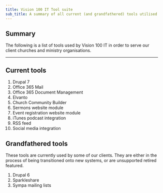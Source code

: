 ```yaml
---
title: Vision 100 IT Tool suite
sub_title: A summary of all current (and grandfathered) tools utilised by Vision 100 IT
---
```


Summary
-------
The following is a list of tools used by Vision 100 IT in order to serve our client churches and ministry organisations.

***

Current tools
---------------

1. Drupal 7
2. Office 365 Mail
3. Office 365 Document Management
4. Elvanto
5. Church Community Builder
6. Sermons website module
7. Event registration website module
8. iTunes podcast integration
9. RSS feed
10. Social media integration

Grandfathered tools
---------------

These tools are currently used by some of our clients. They are either in the process of being transitioned onto new systems, or are unsupported retired featured.

1. Drupal 6
2. Sparkleshare
3. Sympa mailing lists
